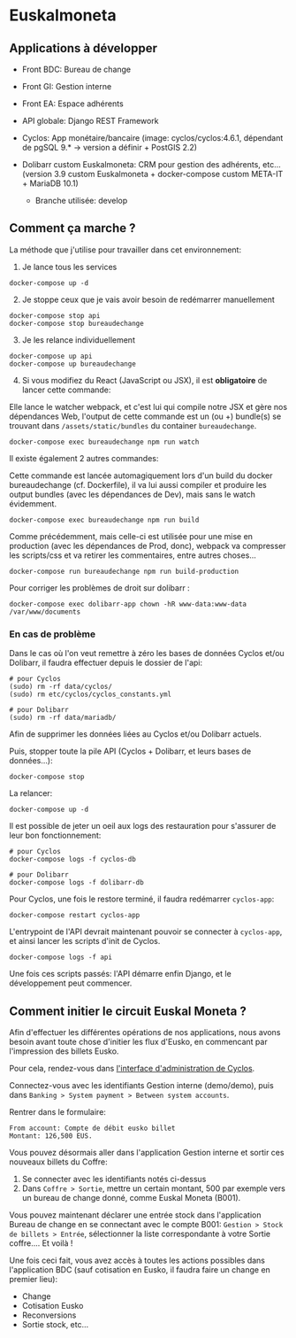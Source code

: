# Euskalmoneta

## Applications à développer

- Front BDC: Bureau de change
- Front GI: Gestion interne
- Front EA: Espace adhérents

- API globale: Django REST Framework

- Cyclos: App monétaire/bancaire (image: cyclos/cyclos:4.6.1, dépendant de pgSQL 9.* -> version a définir + PostGIS 2.2)
- Dolibarr custom Euskalmoneta: CRM pour gestion des adhérents, etc... (version 3.9 custom Euskalmoneta + docker-compose custom META-IT + MariaDB 10.1)
  - Branche utilisée: develop


## Comment ça marche ?

La méthode que j'utilise pour travailler dans cet environnement:

1) Je lance tous les services

```
docker-compose up -d
```

2) Je stoppe ceux que je vais avoir besoin de redémarrer manuellement

```
docker-compose stop api
docker-compose stop bureaudechange
```

3) Je les relance individuellement

```
docker-compose up api
docker-compose up bureaudechange
```

4) Si vous modifiez du React (JavaScript ou JSX), il est **obligatoire** de lancer cette commande:

Elle lance le watcher webpack, et c'est lui qui compile notre JSX et gère nos dépendances Web, l'output de cette commande
est un (ou +) bundle(s) se trouvant dans `/assets/static/bundles` du container `bureaudechange`.

```
docker-compose exec bureaudechange npm run watch
```

Il existe également 2 autres commandes:

Cette commande est lancée automagiquement lors d'un build du docker bureaudechange (cf. Dockerfile), il va lui aussi compiler et produire les output bundles (avec les dépendances de Dev), mais sans le watch évidemment.

```
docker-compose exec bureaudechange npm run build
```

Comme précédemment, mais celle-ci est utilisée pour une mise en production (avec les dépendances de Prod, donc),
webpack va compresser les scripts/css et va retirer les commentaires, entre autres choses...

```
docker-compose run bureaudechange npm run build-production
```

Pour corriger les problèmes de droit sur dolibarr :
```
docker-compose exec dolibarr-app chown -hR www-data:www-data /var/www/documents
```

### En cas de problème

Dans le cas où l'on veut remettre à zéro les bases de données Cyclos et/ou Dolibarr, il faudra effectuer depuis le dossier de l'api:
```
# pour Cyclos
(sudo) rm -rf data/cyclos/
(sudo) rm etc/cyclos/cyclos_constants.yml

# pour Dolibarr
(sudo) rm -rf data/mariadb/
```
Afin de supprimer les données liées au Cyclos et/ou Dolibarr actuels.


Puis, stopper toute la pile API (Cyclos + Dolibarr, et leurs bases de données…):
```
docker-compose stop
```

La relancer:
```
docker-compose up -d
```

Il est possible de jeter un oeil aux logs des restauration pour s'assurer de leur bon fonctionnement:
```
# pour Cyclos
docker-compose logs -f cyclos-db

# pour Dolibarr
docker-compose logs -f dolibarr-db
```

Pour Cyclos, une fois le restore terminé, il faudra redémarrer `cyclos-app`:
```
docker-compose restart cyclos-app
```

L'entrypoint de l'API devrait maintenant pouvoir se connecter à `cyclos-app`, et ainsi lancer les scripts d'init de Cyclos.
```
docker-compose logs -f api
```

Une fois ces scripts passés: l'API démarre enfin Django, et le développement peut commencer.

## Comment initier le circuit Euskal Moneta ?

Afin d'effectuer les différentes opérations de nos applications, nous avons besoin avant toute chose d'initier les flux d'Eusko, en commencant par l'impression des billets Eusko.

Pour cela, rendez-vous dans [l'interface d'administration de Cyclos](http://localhost:8081/global/#login).

Connectez-vous avec les identifiants Gestion interne (demo/demo), puis dans `Banking > System payment > Between system accounts`.

Rentrer dans le formulaire:
```
From account: Compte de débit eusko billet
Montant: 126,500 EUS.
```

Vous pouvez désormais aller dans l'application Gestion interne et sortir ces nouveaux billets du Coffre:

1. Se connecter avec les identifiants notés ci-dessus
2. Dans `Coffre > Sortie`, mettre un certain montant, 500 par exemple vers un bureau de change donné, comme Euskal Moneta (B001).

Vous pouvez maintenant déclarer une entrée stock dans l'application Bureau de change en se connectant avec le compte B001:
`Gestion > Stock de billets > Entrée`, sélectionner la liste correspondante à votre Sortie coffre.... Et voilà !

Une fois ceci fait, vous avez accès à toutes les actions possibles dans l'application BDC (sauf cotisation en Eusko, il faudra faire un change en premier lieu):

* Change
* Cotisation Eusko
* Reconversions
* Sortie stock, etc...